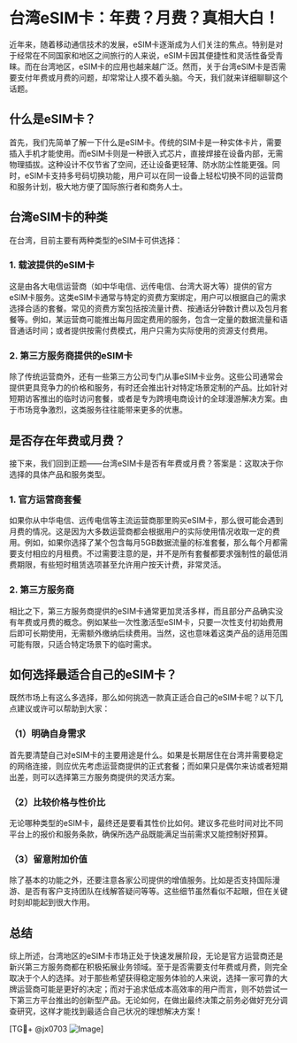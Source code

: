 # 台湾eSIM卡：年费？月费？真相大白！

近年来，随着移动通信技术的发展，eSIM卡逐渐成为人们关注的焦点。特别是对于经常在不同国家和地区之间旅行的人来说，eSIM卡因其便捷性和灵活性备受青睐。而在台湾地区，eSIM卡的应用也越来越广泛。然而，关于台湾eSIM卡是否需要支付年费或月费的问题，却常常让人摸不着头脑。今天，我们就来详细聊聊这个话题。

## 什么是eSIM卡？

首先，我们先简单了解一下什么是eSIM卡。传统的SIM卡是一种实体卡片，需要插入手机才能使用。而eSIM卡则是一种嵌入式芯片，直接焊接在设备内部，无需物理插拔。这种设计不仅节省了空间，还让设备更轻薄、防水防尘性能更强。同时，eSIM卡支持多号码切换功能，用户可以在同一设备上轻松切换不同的运营商和服务计划，极大地方便了国际旅行者和商务人士。

## 台湾eSIM卡的种类

在台湾，目前主要有两种类型的eSIM卡可供选择：

### 1. 载波提供的eSIM卡

这是由各大电信运营商（如中华电信、远传电信、台湾大哥大等）提供的官方eSIM卡服务。这类eSIM卡通常与特定的资费方案绑定，用户可以根据自己的需求选择合适的套餐。常见的资费方案包括按流量计费、按通话分钟数计费以及包月套餐等。例如，某运营商可能推出每月固定费用的服务，包含一定量的数据流量和语音通话时间；或者提供按需付费模式，用户只需为实际使用的资源支付费用。

### 2. 第三方服务商提供的eSIM卡

除了传统运营商外，还有一些第三方公司专门从事eSIM卡业务。这些公司通常会提供更具竞争力的价格和服务，有时还会推出针对特定场景定制的产品。比如针对短期访客推出的临时访问套餐，或者是专为跨境电商设计的全球漫游解决方案。由于市场竞争激烈，这类服务往往能带来更多的优惠。

## 是否存在年费或月费？

接下来，我们回到正题——台湾eSIM卡是否有年费或月费？答案是：这取决于你选择的具体产品和服务类型。

### 1. 官方运营商套餐

如果你从中华电信、远传电信等主流运营商那里购买eSIM卡，那么很可能会遇到月费的情况。这是因为大多数运营商都会根据用户的实际使用情况收取一定的费用。例如，如果你选择了某个包含每月5GB数据流量的标准套餐，那么每个月都需要支付相应的月租费。不过需要注意的是，并不是所有套餐都要求强制性的最低消费期限，有些短时租赁选项甚至允许用户按天计费，非常灵活。

### 2. 第三方服务商

相比之下，第三方服务商提供的eSIM卡通常更加灵活多样，而且部分产品确实没有年费或月费的概念。例如某些一次性激活型eSIM卡，只要一次性支付初始费用后即可长期使用，无需额外缴纳后续费用。当然，这也意味着这类产品的适用范围可能有限，只适合特定场景下的临时需求。

## 如何选择最适合自己的eSIM卡？

既然市场上有这么多选择，那么如何挑选一款真正适合自己的eSIM卡呢？以下几点建议或许可以帮助到大家：

### （1）明确自身需求

首先要清楚自己对eSIM卡的主要用途是什么。如果是长期居住在台湾并需要稳定的网络连接，则应优先考虑运营商提供的正式套餐；而如果只是偶尔来访或者短期出差，则可以选择第三方服务商提供的灵活方案。

### （2）比较价格与性价比

无论哪种类型的eSIM卡，最终还是要看其性价比如何。建议多花些时间对比不同平台上的报价和服务条款，确保所选产品既能满足当前需求又能控制好预算。

### （3）留意附加价值

除了基本的功能之外，还要注意各家公司提供的增值服务。比如是否支持国际漫游、是否有客户支持团队在线解答疑问等等。这些细节虽然看似不起眼，但在关键时刻却能起到很大作用。

## 总结

综上所述，台湾地区的eSIM卡市场正处于快速发展阶段，无论是官方运营商还是新兴第三方服务商都在积极拓展业务领域。至于是否需要支付年费或月费，则完全取决于个人的选择。对于那些希望获得稳定服务体验的人来说，选择一家可靠的大牌运营商可能是更好的决定；而对于追求低成本高效率的用户而言，则不妨尝试一下第三方平台推出的创新型产品。无论如何，在做出最终决策之前务必做好充分调查研究，这样才能找到最适合自己状况的理想解决方案！

[TG💪+ @jx0703 ![Image](https://github.com/user-attachments/assets/dbca1d08-cadb-493c-b0ec-ad6f7a83f270)]